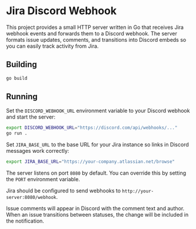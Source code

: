 # Jira Discord Webhook

This project provides a small HTTP server written in Go that receives Jira webhook events and forwards them to a Discord webhook.
The server formats issue updates, comments, and transitions into Discord embeds so you can easily track activity from Jira.

## Building

```bash
go build
```

## Running

Set the `DISCORD_WEBHOOK_URL` environment variable to your Discord webhook and start the server:

```bash
export DISCORD_WEBHOOK_URL="https://discord.com/api/webhooks/..."
go run .
```

Set `JIRA_BASE_URL` to the base URL for your Jira instance so links in Discord messages work correctly:

```bash
export JIRA_BASE_URL="https://your-company.atlassian.net/browse"
```

The server listens on port `8080` by default. You can override this by setting the `PORT` environment variable.

Jira should be configured to send webhooks to `http://your-server:8080/webhook`.

Issue comments will appear in Discord with the comment text and author.
When an issue transitions between statuses, the change will be included in the notification.

